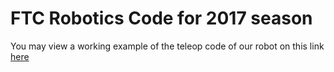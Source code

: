 # FTC Robotics Code for 2017 season

You may view a working example of the teleop code of our robot on this link [here](https://www.facebook.com/robotitans7006/videos/1568554053417628/)


